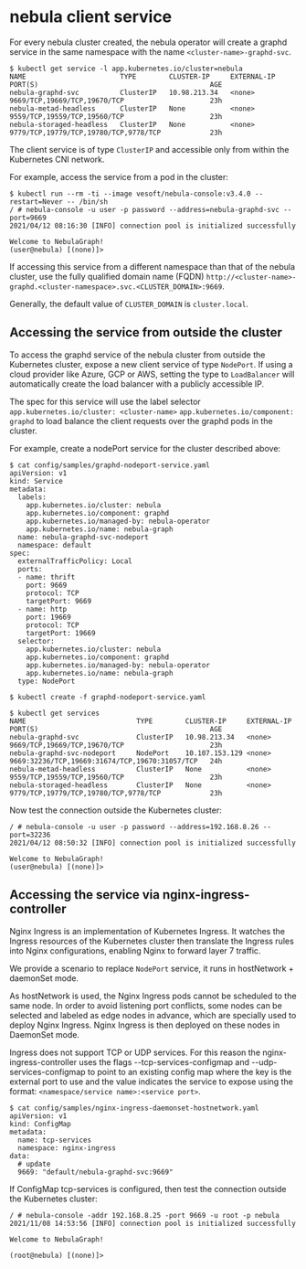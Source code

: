 # nebula client service

For every nebula cluster created, the nebula operator will create a graphd service in the same namespace with the name `<cluster-name>-graphd-svc`.

```shell script
$ kubectl get service -l app.kubernetes.io/cluster=nebula
NAME                       TYPE        CLUSTER-IP     EXTERNAL-IP   PORT(S)                                          AGE
nebula-graphd-svc          ClusterIP   10.98.213.34   <none>        9669/TCP,19669/TCP,19670/TCP                     23h
nebula-metad-headless      ClusterIP   None           <none>        9559/TCP,19559/TCP,19560/TCP                     23h
nebula-storaged-headless   ClusterIP   None           <none>        9779/TCP,19779/TCP,19780/TCP,9778/TCP            23h
```

The client service is of type `ClusterIP` and accessible only from within the Kubernetes CNI network.

For example, access the service from a pod in the cluster:

```shell script
$ kubectl run --rm -ti --image vesoft/nebula-console:v3.4.0 --restart=Never -- /bin/sh
/ # nebula-console -u user -p password --address=nebula-graphd-svc --port=9669
2021/04/12 08:16:30 [INFO] connection pool is initialized successfully

Welcome to NebulaGraph!
(user@nebula) [(none)]> 
```

If accessing this service from a different namespace than that of the nebula cluster, use the fully qualified domain name (FQDN) `http://<cluster-name>-graphd.<cluster-namespace>.svc.<CLUSTER_DOMAIN>:9669`.

Generally, the default value of `CLUSTER_DOMAIN` is `cluster.local`.

## Accessing the service from outside the cluster

To access the graphd service of the nebula cluster from outside the Kubernetes cluster, expose a new client service of type `NodePort`. If using a cloud provider like Azure, GCP or AWS, setting the type to `LoadBalancer` will automatically create the load balancer with a publicly accessible IP.

The spec for this service will use the label selector `app.kubernetes.io/cluster: <cluster-name>` `app.kubernetes.io/component: graphd` to load balance the client requests over the graphd pods in the cluster.

For example, create a nodePort service for the cluster described above:

```shell script
$ cat config/samples/graphd-nodeport-service.yaml
apiVersion: v1
kind: Service
metadata:
  labels:
    app.kubernetes.io/cluster: nebula
    app.kubernetes.io/component: graphd
    app.kubernetes.io/managed-by: nebula-operator
    app.kubernetes.io/name: nebula-graph
  name: nebula-graphd-svc-nodeport
  namespace: default
spec:
  externalTrafficPolicy: Local
  ports:
  - name: thrift
    port: 9669
    protocol: TCP
    targetPort: 9669
  - name: http
    port: 19669
    protocol: TCP
    targetPort: 19669
  selector:
    app.kubernetes.io/cluster: nebula
    app.kubernetes.io/component: graphd
    app.kubernetes.io/managed-by: nebula-operator
    app.kubernetes.io/name: nebula-graph
  type: NodePort

$ kubectl create -f graphd-nodeport-service.yaml
```

```shell script
$ kubectl get services
NAME                           TYPE        CLUSTER-IP     EXTERNAL-IP   PORT(S)                                          AGE
nebula-graphd-svc              ClusterIP   10.98.213.34   <none>        9669/TCP,19669/TCP,19670/TCP                     23h
nebula-graphd-svc-nodeport     NodePort    10.107.153.129 <none>        9669:32236/TCP,19669:31674/TCP,19670:31057/TCP   24h
nebula-metad-headless          ClusterIP   None           <none>        9559/TCP,19559/TCP,19560/TCP                     23h
nebula-storaged-headless       ClusterIP   None           <none>        9779/TCP,19779/TCP,19780/TCP,9778/TCP            23h
```

Now test the connection outside the Kubernetes cluster:

```shell script
/ # nebula-console -u user -p password --address=192.168.8.26 --port=32236
2021/04/12 08:50:32 [INFO] connection pool is initialized successfully

Welcome to NebulaGraph!
(user@nebula) [(none)]> 
```

## Accessing the service via nginx-ingress-controller
Nginx Ingress is an implementation of Kubernetes Ingress. It watches the Ingress resources of the Kubernetes cluster then translate the Ingress rules into Nginx configurations, enabling Nginx to forward layer 7 traffic.

We provide a scenario to replace `NodePort` service, it runs in hostNetwork + daemonSet mode.

As hostNetwork is used, the Nginx Ingress pods cannot be scheduled to the same node. In order to avoid listening port conflicts, some nodes can be selected and labeled as edge nodes in advance, which are specially used to deploy Nginx Ingress.  Nginx Ingress is then deployed on these nodes in DaemonSet mode.

Ingress does not support TCP or UDP services. For this reason the nginx-ingress-controller uses the flags --tcp-services-configmap and --udp-services-configmap to point to an existing config map where the key is the external port to use and the value indicates the service to expose using the format: `<namespace/service name>:<service port>`.

```shell script
$ cat config/samples/nginx-ingress-daemonset-hostnetwork.yaml
apiVersion: v1
kind: ConfigMap
metadata:
  name: tcp-services
  namespace: nginx-ingress
data:
  # update 
  9669: "default/nebula-graphd-svc:9669"
```  

If ConfigMap tcp-services is configured, then test the connection outside the Kubernetes cluster:

```shell script
/ # nebula-console -addr 192.168.8.25 -port 9669 -u root -p nebula
2021/11/08 14:53:56 [INFO] connection pool is initialized successfully

Welcome to NebulaGraph!

(root@nebula) [(none)]> 
```